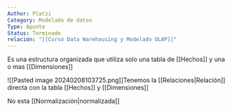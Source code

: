 ```yaml
---
Author: Platzi
Category: Modelado de datos
Type: Apunte
Status: Terminado
relación: "[[Curso Data Warehousing y Modelado OLAP]]"
---
```


Es una estructura organizada que utiliza solo una tabla de [[Hechos]] y una o mas [[Dimensiones]]

![[Pasted image 20240208103725.png]]Tenemos la [[Relaciones|Relación]] directa con la tabla [[Hechos]] y [[Dimensiones]]

No esta [[Normalización|normalizada]]
